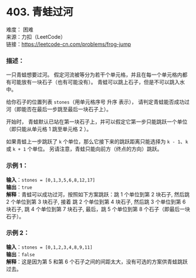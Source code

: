 # 403. 青蛙过河
难度： 困难  
来源：力扣（LeetCode）  
链接：https://leetcode-cn.com/problems/frog-jump
### 描述：
一只青蛙想要过河。 假定河流被等分为若干个单元格，并且在每一个单元格内都有可能放有一块石子（也有可能没有）。 青蛙可以跳上石子，但是不可以跳入水中。

给你石子的位置列表 `stones`（用单元格序号 升序 表示）， 请判定青蛙能否成功过河（即能否在最后一步跳至最后一块石子上）。

开始时， 青蛙默认已站在第一块石子上，并可以假定它第一步只能跳跃一个单位（即只能从单元格 1 跳至单元格 2 ）。

如果青蛙上一步跳跃了 `k` 个单位，那么它接下来的跳跃距离只能选择为 `k - 1`、`k` 或 `k + 1` 个单位。 另请注意，青蛙只能向前方（终点的方向）跳跃。

### 示例 1：

**输入**：`stones = [0,1,3,5,6,8,12,17]`  
**输出**：`true`  
**解释**：青蛙可以成功过河，按照如下方案跳跃：跳 1 个单位到第 2 块石子,
然后跳 2 个单位到第 3 块石子, 接着 跳 2 个单位到第 4 块石子,
然后跳 3 个单位到第 6 块石子, 跳 4 个单位到第 7 块石子,
最后，跳 5 个单位到第 8 个石子（即最后一块石子）。

### 示例 2：

**输入**：`stones = [0,1,2,3,4,8,9,11]`  
**输出**：`false`  
**解释**：这是因为第 5 和第 6 个石子之间的间距太大，没有可选的方案供青蛙跳跃过去。



